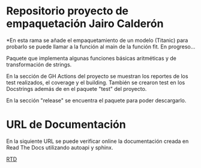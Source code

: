 Repositorio proyecto de empaquetación Jairo Calderón
====================================================
*En esta rama se añade el empaquetamiento de un modelo (Titanic)
 para probarlo se puede llamar a la función al main de la función fit.
 En progreso...

Paquete que implementa algunas funciones básicas aritméticas y de transformación de strings.

En la sección de GH Actions del proyecto se muestran los reportes de los test realizados, el coverage y el building.
También se crearon test en los Docstrings además de en el paquete "test" del proyecto.

En la sección "release" se encuentra el paquete para poder descargarlo.

URL de Documentación
====================

En la siquiente URL se puede verificar online la documentación creada en Read The Docs utilizando autoapi y sphinx.

[RTD](https://proyecto-2-mlops.readthedocs.io/en/latest/index.html)